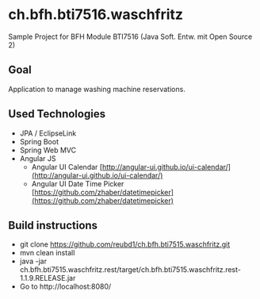ch.bfh.bti7516.waschfritz
=========================
Sample Project for BFH Module BTI7516 (Java Soft. Entw. mit Open Source 2)

Goal
----
Application to manage washing machine reservations.

Used Technologies
-----------------
* JPA / EclipseLink
* Spring Boot
* Spring Web MVC
* Angular JS
  * Angular UI Calendar [http://angular-ui.github.io/ui-calendar/](http://angular-ui.github.io/ui-calendar/)
  * Angular UI Date Time Picker [https://github.com/zhaber/datetimepicker](https://github.com/zhaber/datetimepicker)
  
Build instructions
------------------
* git clone https://github.com/reubd1/ch.bfh.bti7515.waschfritz.git
* mvn clean install
* java -jar ch.bfh.bti7515.waschfritz.rest/target/ch.bfh.bti7515.waschfritz.rest-1.1.9.RELEASE.jar
* Go to http://localhost:8080/